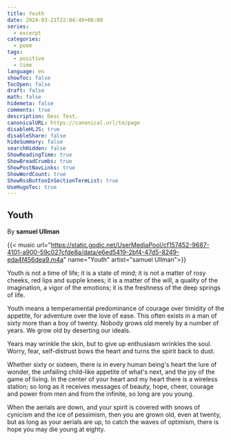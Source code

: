 ```yaml
---
title: Youth
date: 2024-03-21T22:04:49+08:00
series:
  - excerpt
categories:
  - poem
tags:
  - positive
  - time
language: en
showToc: false
TocOpen: false
draft: false
math: false
hidemeta: false
comments: true
description: Desc Text.
canonicalURL: https://canonical.url/to/page
disableHLJS: true
disableShare: false
hideSummary: false
searchHidden: false
ShowReadingTime: true
ShowBreadCrumbs: true
ShowPostNavLinks: true
ShowWordCount: true
ShowRssButtonInSectionTermList: true
UseHugoToc: true
---
```


## Youth

By **samuel Ullman**

{{< music url="https://static.godic.net/UserMediaPool/cf157452-9687-4101-a900-59c027cfde8a/data/e6ed5419-2bf4-47d5-8249-eda4f456dea9.m4a" name="Youth" artist="samuel Ullman">}}

Youth is not a time of life; it is a state of mind; it is not a matter of rosy cheeks, red lips and supple knees; it is a matter of the will, a quality of the imagination, a vigor of the emotions; it is the freshness of the deep springs of life.

Youth means a temperamental predominance of courage over timidity of the appetite, for adventure over the love of ease. This often exists in a man of sixty more than a boy of twenty. Nobody grows old merely by a number of years. We grow old by deserting our ideals.

Years may wrinkle the skin, but to give up enthusiasm wrinkles the soul. Worry, fear, self-distrust bows the heart and turns the spirit back to dust.

Whether sixty or sixteen, there is in every human being's heart the lure of wonder, the unfailing child-like appetite of what's next, and the joy of the game of living. In the center of your heart and my heart there is a wireless station; so long as it receives messages of beauty, hope, cheer, courage and power from men and from the infinite, so long are you young.

When the aerials are down, and your spirit is covered with snows of cynicism and the ice of pessimism, then you are grown old, even at twenty, but as long as your aerials are up, to catch the waves of optimism, there is hope you may die young at eighty.
